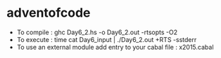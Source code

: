 # adventofcode

- To compile : ghc Day6_2.hs -o Day6_2.out -rtsopts -O2
- To execute : time cat Day6_input | ./Day6_2.out +RTS -sstderr
- To use an external module add entry to your cabal file : x2015.cabal